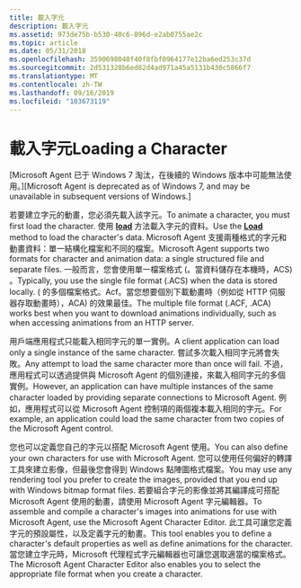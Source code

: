 ```yaml
---
title: 載入字元
description: 載入字元
ms.assetid: 973de75b-b530-40c6-896d-e2ab0755ae2c
ms.topic: article
ms.date: 05/31/2018
ms.openlocfilehash: 3590698040f40f8fbf0964177e12ba6ed253c37d
ms.sourcegitcommit: 2d531328b6ed82d4ad971a45a5131b430c5866f7
ms.translationtype: MT
ms.contentlocale: zh-TW
ms.lasthandoff: 09/16/2019
ms.locfileid: "103673119"
---
```

# <a name="loading-a-character"></a><span data-ttu-id="e557c-103">載入字元</span><span class="sxs-lookup"><span data-stu-id="e557c-103">Loading a Character</span></span>

<span data-ttu-id="e557c-104">\[Microsoft Agent 已于 Windows 7 淘汰，在後續的 Windows 版本中可能無法使用。\]</span><span class="sxs-lookup"><span data-stu-id="e557c-104">\[Microsoft Agent is deprecated as of Windows 7, and may be unavailable in subsequent versions of Windows.\]</span></span>

<span data-ttu-id="e557c-105">若要建立字元的動畫，您必須先載入該字元。</span><span class="sxs-lookup"><span data-stu-id="e557c-105">To animate a character, you must first load the character.</span></span> <span data-ttu-id="e557c-106">使用 [**load**](load-method.md) 方法載入字元的資料。</span><span class="sxs-lookup"><span data-stu-id="e557c-106">Use the [**Load**](load-method.md) method to load the character's data.</span></span> <span data-ttu-id="e557c-107">Microsoft Agent 支援兩種格式的字元和動畫資料：單一結構化檔案和不同的檔案。</span><span class="sxs-lookup"><span data-stu-id="e557c-107">Microsoft Agent supports two formats for character and animation data: a single structured file and separate files.</span></span> <span data-ttu-id="e557c-108">一般而言，您會使用單一檔案格式 (。當資料儲存在本機時，ACS) 。</span><span class="sxs-lookup"><span data-stu-id="e557c-108">Typically, you use the single file format (.ACS) when the data is stored locally.</span></span> <span data-ttu-id="e557c-109"> ( 的多個檔案格式。Acf。當您想要個別下載動畫時（例如從 HTTP 伺服器存取動畫時），ACA) 的效果最佳。</span><span class="sxs-lookup"><span data-stu-id="e557c-109">The multiple file format (.ACF, .ACA) works best when you want to download animations individually, such as when accessing animations from an HTTP server.</span></span>

<span data-ttu-id="e557c-110">用戶端應用程式只能載入相同字元的單一實例。</span><span class="sxs-lookup"><span data-stu-id="e557c-110">A client application can load only a single instance of the same character.</span></span> <span data-ttu-id="e557c-111">嘗試多次載入相同字元將會失敗。</span><span class="sxs-lookup"><span data-stu-id="e557c-111">Any attempt to load the same character more than once will fail.</span></span> <span data-ttu-id="e557c-112">不過，應用程式可以透過提供與 Microsoft Agent 的個別連接，來載入相同字元的多個實例。</span><span class="sxs-lookup"><span data-stu-id="e557c-112">However, an application can have multiple instances of the same character loaded by providing separate connections to Microsoft Agent.</span></span> <span data-ttu-id="e557c-113">例如，應用程式可以從 Microsoft Agent 控制項的兩個複本載入相同的字元。</span><span class="sxs-lookup"><span data-stu-id="e557c-113">For example, an application could load the same character from two copies of the Microsoft Agent control.</span></span>

<span data-ttu-id="e557c-114">您也可以定義您自己的字元以搭配 Microsoft Agent 使用。</span><span class="sxs-lookup"><span data-stu-id="e557c-114">You can also define your own characters for use with Microsoft Agent.</span></span> <span data-ttu-id="e557c-115">您可以使用任何偏好的轉譯工具來建立影像，但最後您會得到 Windows 點陣圖格式檔案。</span><span class="sxs-lookup"><span data-stu-id="e557c-115">You may use any rendering tool you prefer to create the images, provided that you end up with Windows bitmap format files.</span></span> <span data-ttu-id="e557c-116">若要組合字元的影像並將其編譯成可搭配 Microsoft Agent 使用的動畫，請使用 Microsoft Agent 字元編輯器。</span><span class="sxs-lookup"><span data-stu-id="e557c-116">To assemble and compile a character's images into animations for use with Microsoft Agent, use the Microsoft Agent Character Editor.</span></span> <span data-ttu-id="e557c-117">此工具可讓您定義字元的預設屬性，以及定義字元的動畫。</span><span class="sxs-lookup"><span data-stu-id="e557c-117">This tool enables you to define a character's default properties as well as define animations for the character.</span></span> <span data-ttu-id="e557c-118">當您建立字元時，Microsoft 代理程式字元編輯器也可讓您選取適當的檔案格式。</span><span class="sxs-lookup"><span data-stu-id="e557c-118">The Microsoft Agent Character Editor also enables you to select the appropriate file format when you create a character.</span></span>

 

 




